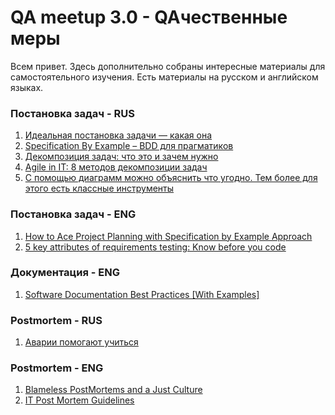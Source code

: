 QA meetup 3.0 - QAчественные меры
======
Всем привет. Здесь дополнительно собраны интересные материалы для самостоятельного изучения. Есть материалы на русском и английском языках.

### Постановка задач - RUS
1. [Идеальная постановка задачи — какая она](https://spark.ru/startup/adn-digital-studio/blog/28271/idealnaya-postanovka-zadachi-kakaya-ona)
2. [Specification By Example – BDD для прагматиков](https://habr.com/ru/post/166747/)
3. [Декомпозиция задач: что это и зачем нужно](https://thecode.media/decompose/)
4. [Agile in IT: 8 методов декомпозиции задач](https://doitsmartly.ru/all-articles/management/99-agile/117-decomposition-techniques.html)
5. [С помощью диаграмм можно объяснить что угодно. Тем более для этого есть классные инструменты](https://vc.ru/services/151374-s-pomoshchyu-diagramm-mozhno-obyasnit-chto-ugodno-tem-bolee-dlya-etogo-est-klassnye-instrumenty)

### Постановка задач - ENG
1. [How to Ace Project Planning with Specification by Example Approach](https://djangostars.com/blog/ace-project-use-specification-by-example/)
2. [5 key attributes of requirements testing: Know before you code](https://techbeacon.com/app-dev-testing/5-key-attributes-requirements-testing-know-you-code)


### Документация - ENG
1. [Software Documentation Best Practices [With Examples]](https://helpjuice.com/blog/software-documentation)


### Postmortem - RUS
1. [Аварии помогают учиться](https://habr.com/ru/company/oleg-bunin/blog/458924/)

### Postmortem - ENG
1. [Blameless PostMortems and a Just Culture](https://codeascraft.com/2012/05/22/blameless-postmortems/)
2. [IT Post Mortem Guidelines](https://kwa29.medium.com/it-post-mortem-guidelines-77214c6e7e34)
